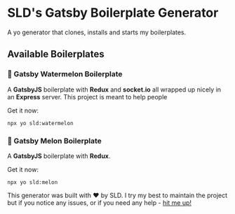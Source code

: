 # SLD's Gatsby Boilerplate Generator

A yo generator that clones, installs and starts my boilerplates.


## Available Boilerplates

### 🍉 Gatsby Watermelon Boilerplate

A **GatsbyJS** boilerplate with **Redux** and **socket.io** all wrapped up nicely in an **Express** server. This project is meant to help people 

Get it now:

```
npx yo sld:watermelon
```

### 🍈 Gatsby Melon Boilerplate

A **GatsbyJS** boilerplate with **Redux**.

Get it now:

```
npx yo sld:melon
```

This generator was built with ❤️ by SLD. I try my best to maintain the project but if you notice any issues, or if you need any help - [hit me up!](sld.codes)
